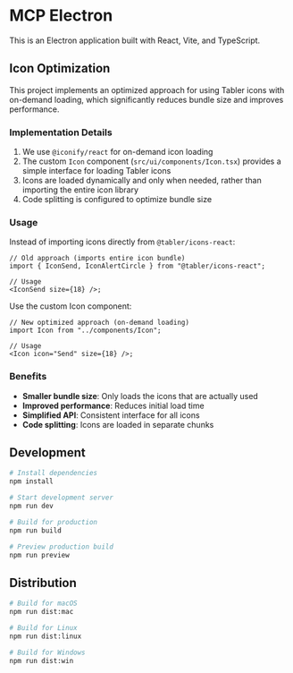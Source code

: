 # MCP Electron

This is an Electron application built with React, Vite, and TypeScript.

## Icon Optimization

This project implements an optimized approach for using Tabler icons with on-demand loading, which significantly reduces bundle size and improves performance.

### Implementation Details

1. We use `@iconify/react` for on-demand icon loading
2. The custom `Icon` component (`src/ui/components/Icon.tsx`) provides a simple interface for loading Tabler icons
3. Icons are loaded dynamically and only when needed, rather than importing the entire icon library
4. Code splitting is configured to optimize bundle size

### Usage

Instead of importing icons directly from `@tabler/icons-react`:

```tsx
// Old approach (imports entire icon bundle)
import { IconSend, IconAlertCircle } from "@tabler/icons-react";

// Usage
<IconSend size={18} />;
```

Use the custom Icon component:

```tsx
// New optimized approach (on-demand loading)
import Icon from "../components/Icon";

// Usage
<Icon icon="Send" size={18} />;
```

### Benefits

- **Smaller bundle size**: Only loads the icons that are actually used
- **Improved performance**: Reduces initial load time
- **Simplified API**: Consistent interface for all icons
- **Code splitting**: Icons are loaded in separate chunks

## Development

```bash
# Install dependencies
npm install

# Start development server
npm run dev

# Build for production
npm run build

# Preview production build
npm run preview
```

## Distribution

```bash
# Build for macOS
npm run dist:mac

# Build for Linux
npm run dist:linux

# Build for Windows
npm run dist:win
```
